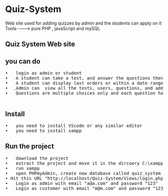 # Quiz-System

Web site used for adding quizzes by admin and the students can apply on it
Tools----> pure PHP , javaScript and mySQL

<h2>Quiz System Web site</h2>
<h2>you can do</h2>
<pre>
•	login as admin or student 
•	A student can take a test, and answer the questions then review a report of his answers with the correct answers and grade
•	A student can display last orders or within a date range
•	ِAdmin can  view all the tests, users, questions, and add, edit or delete these items
•	Questions are multiple choices only and each question have a 4 choices and one correct answer

</pre>

<h2>Install</h2>
<pre>
•	you need to install VScode or any similar editor
•	you need to install xampp
</pre>
<h2>Run the project</h2>
<pre>
•	download the project
•	extract the project and move it in the dircoery C:\xampp\htdocs if you are Window system or to  /opt/lampp/htdocs if you using linux
•	run xampp
•	open PHPmyAdmin, create new database called quiz_system and import quiz_system.sql to find a ready database 
• Hit this URL "http://localhost/Quiz-System/Views/login.php"
•	Login as admin with email "a@a.com" and password "123"
•	Login as customer with email "m@m.com" and password "123" or create account 

</pre>

